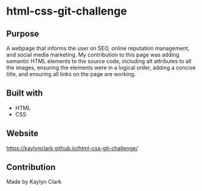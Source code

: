 # html-css-git-challenge

## Purpose
A webpage that informs the user on SEO, online reputation management, and social media marketing. My contribution to this page was adding semantic HTML elements to the source code, including alt attributes to all the images, ensuring the elements were in a logical order, adding a concise title, and ensuring all links on the page are working.

## Built with 
* HTML
* CSS

## Website
https://kaylynclark.github.io/html-css-git-challenge/

## Contribution
Made by Kaylyn Clark

